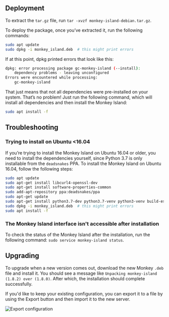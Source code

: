 
## Deployment

To extract the `tar.gz` file, run `tar -xvzf monkey-island-debian.tar.gz`.

To deploy the package, once you’ve extracted it, run the following commands:

```sh
sudo apt update
sudo dpkg -i monkey_island.deb  # this might print errors
```

If at this point, dpkg printed errors that look like this:

```sh
dpkg: error processing package gc-monkey-island (--install):
    dependency problems - leaving unconfigured
Errors were encountered while processing:
    gc-monkey-island
```

That just means that not all dependencies were pre-installed on your system. That’s no problem! Just run the following command, which will install all dependencies and then install the Monkey Island:

```sh
sudo apt install -f
```

## Troubleshooting

### Trying to install on Ubuntu <16.04

If you’re trying to install the Monkey Island on Ubuntu 16.04 or older, you need to install the dependencies yourself, since Python 3.7 is only installable from the `deadsnakes` PPA. To install the Monkey Island on Ubuntu 16.04, follow the following steps:

```sh
sudo apt update
sudo apt-get install libcurl4-openssl-dev
sudo apt-get install software-properties-common
sudo add-apt-repository ppa:deadsnakes/ppa
sudo apt-get update
sudo apt-get install python3.7-dev python3.7-venv python3-venv build-essential
sudo dpkg -i monkey_island.deb  # this might print errors
sudo apt install -f
```

### The Monkey Island interface isn't accessible after installation

To check the status of the Monkey Island after the installation, run the following command: `sudo service monkey-island status`.

## Upgrading

To upgrade when a new version comes out, download the new Monkey `.deb` file and install it. You should see a message like `Unpacking monkey-island (1.8.2) over (1.8.0)`. After which, the installation should complete successfully.

If you'd like to keep your existing configuration, you can export it to a file by using the Export button and then import it to the new server.

![Export configuration](https://www.guardicore.com/infectionmonkey/docs/images/setup/export-configuration.png "Export configuration")
